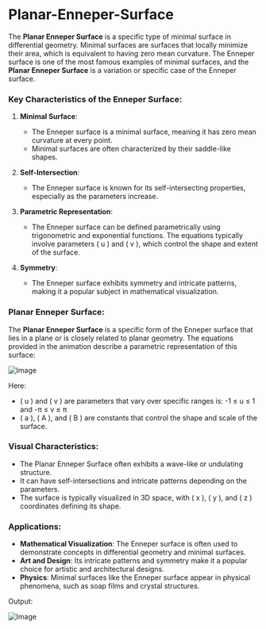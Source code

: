 # Planar-Enneper-Surface

The **Planar Enneper Surface** is a specific type of minimal surface in differential geometry. Minimal surfaces are surfaces that locally minimize their area, which is equivalent to having zero mean curvature. The Enneper surface is one of the most famous examples of minimal surfaces, and the **Planar Enneper Surface** is a variation or specific case of the Enneper surface.

### Key Characteristics of the Enneper Surface:
1. **Minimal Surface**:
   - The Enneper surface is a minimal surface, meaning it has zero mean curvature at every point.
   - Minimal surfaces are often characterized by their saddle-like shapes.

2. **Self-Intersection**:
   - The Enneper surface is known for its self-intersecting properties, especially as the parameters increase.

3. **Parametric Representation**:
   - The Enneper surface can be defined parametrically using trigonometric and exponential functions. The equations typically involve parameters \( u \) and \( v \), which control the shape and extent of the surface.

4. **Symmetry**:
   - The Enneper surface exhibits symmetry and intricate patterns, making it a popular subject in mathematical visualization.

### Planar Enneper Surface:
The **Planar Enneper Surface** is a specific form of the Enneper surface that lies in a plane or is closely related to planar geometry. The equations provided in the animation describe a parametric representation of this surface:

![Image](https://github.com/user-attachments/assets/0f0da006-8213-4107-be52-453becf7cc7f)


Here:
- \( u \) and \( v \) are parameters that vary over specific ranges is: -1 ≤ u ≤ 1 and -π ≤ v ≤ π
- \( a \), \( A \), and \( B \) are constants that control the shape and scale of the surface.

### Visual Characteristics:
- The Planar Enneper Surface often exhibits a wave-like or undulating structure.
- It can have self-intersections and intricate patterns depending on the parameters.
- The surface is typically visualized in 3D space, with \( x \), \( y \), and \( z \) coordinates defining its shape.

### Applications:
- **Mathematical Visualization**: The Enneper surface is often used to demonstrate concepts in differential geometry and minimal surfaces.
- **Art and Design**: Its intricate patterns and symmetry make it a popular choice for artistic and architectural designs.
- **Physics**: Minimal surfaces like the Enneper surface appear in physical phenomena, such as soap films and crystal structures.

Output: 

![Image](https://github.com/user-attachments/assets/d4c1b1d7-8465-4c14-ab5f-c581215d673d)

